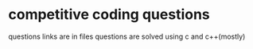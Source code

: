 # competitive coding questions
 questions links are in files
 questions are solved using c and c++(mostly)
